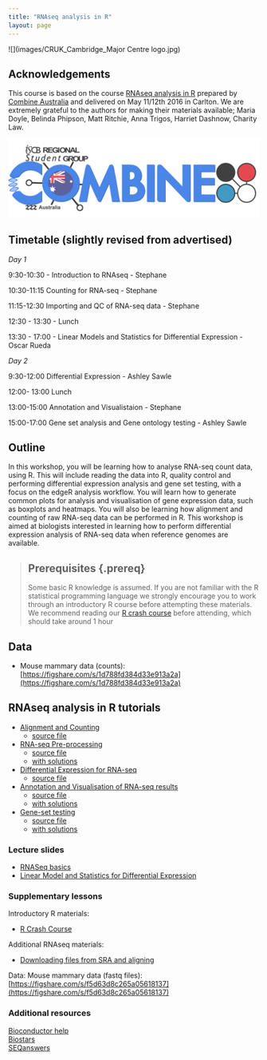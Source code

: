 ```yaml
---
title: "RNAseq analysis in R"
layout: page
---
```


![](images/CRUK_Cambridge_Major Centre logo.jpg)


## Acknowledgements

This course is based on the course [RNAseq analysis in R](http://combine-australia.github.io/2016-05-11-RNAseq/) prepared by [Combine Australia](https://combine.org.au/) and delivered on May 11/12th 2016 in Carlton. We are extremely grateful to the authors for making their materials available; Maria Doyle, Belinda Phipson, Matt Ritchie, Anna Trigos, Harriet Dashnow, Charity Law.

![](images/combine_banner.png)

## Timetable (slightly revised from advertised)


_Day 1_

9:30-10:30 - Introduction to RNAseq - Stephane

10:30-11:15 Counting for RNA-seq - Stephane

11:15-12:30 Importing and QC of RNA-seq data - Stephane

12:30 - 13:30 - Lunch    

13:30 - 17:00 - Linear Models and Statistics for Differential Expression - Oscar Rueda

_Day 2_

9:30-12:00 Differential Expression - Ashley Sawle

12:00- 13:00 Lunch

13:00-15:00 Annotation and Visualistaion - Stephane

15:00-17:00 Gene set analysis and Gene ontology testing - Ashley Sawle

## Outline

In this workshop, you will be learning how to analyse RNA-seq count data, using R. This will include reading the data into R, quality control and performing differential expression analysis and gene set testing, with a focus on the edgeR analysis workflow. You will learn how to generate common plots for analysis and visualisation of gene expression data, such as boxplots and heatmaps. You will also be learning how alignment and counting of raw RNA-seq data can be performed in R. This workshop is aimed at biologists interested in learning how to perform differential expression analysis of RNA-seq data when reference genomes are available.

> ## Prerequisites {.prereq}
>
> Some basic R knowledge is assumed.
> If you are not familiar with the R statistical programming language we
> strongly encourage you to work through an introductory R course before
> attempting these materials.
> We recommend reading our [R crash course](https://bioinformatics-core-shared-training.github.io/r-crash-course/)
> before attending, which should take around 1 hour
>

## Data

- Mouse mammary data (counts): [https://figshare.com/s/1d788fd384d33e913a2a](https://figshare.com/s/1d788fd384d33e913a2a)

## RNAseq analysis in R tutorials

- [Alignment and Counting](count.nb.html)
    + [source file](count.Rmd)
- [RNA-seq Pre-processing](rna-seq-preprocessing.nb.html)
    + [source file](rna-seq-preprocessing.Rmd)
    + [with solutions](rna-seq-preprocessing_wiSolution.Rmd)
- [Differential Expression for RNA-seq](rna-seq-de.nb.html)
    + [source file](rna-seq-de.Rmd)
- [Annotation and Visualisation of RNA-seq results](rna-seq-annotation-visualisation.nb.html)
    + [source file](rna-seq-annotation-visualisation.Rmd)
    + [with solutions](rna-seq-annotation-visualisation-solutions.Rmd)
- [Gene-set testing](rna-seq-gene-set-testing.nb.html)
    + [source file](rna-seq-gene-set-testing.Rmd)
    + [with solutions](rna-seq-gene-set-testing_wiSolution.Rmd)
    
### Lecture slides

- [RNASeq basics](slides/rnaSeq_May2017.pdf)
- [Linear Model and Statistics for Differential Expression](slides/LinearModels.pdf)

### Supplementary lessons

Introductory R materials:

- [R Crash Course](https://bioinformatics-core-shared-training.github.io/r-crash-course/)

Additional RNAseq materials:

- [Downloading files from SRA and aligning](getting-raw-reads.nb.html)

Data: Mouse mammary data (fastq files): [https://figshare.com/s/f5d63d8c265a05618137](https://figshare.com/s/f5d63d8c265a05618137)

### Additional resources

[Bioconductor help](https://www.bioconductor.org/help/)  
[Biostars](https://www.biostars.org/)  
[SEQanswers](http://seqanswers.com/)  
